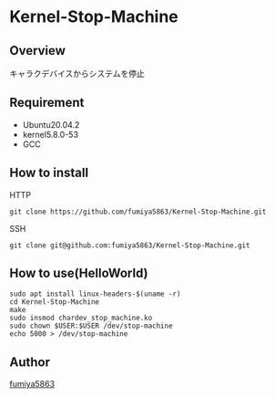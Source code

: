 # Kernel-Stop-Machine

## Overview
キャラクデバイスからシステムを停止

## Requirement
- Ubuntu20.04.2
- kernel5.8.0-53
- GCC

## How to install

HTTP
```shell
git clone https://github.com/fumiya5863/Kernel-Stop-Machine.git
```

SSH
```shell
git clone git@github.com:fumiya5863/Kernel-Stop-Machine.git
```

## How to use(HelloWorld)

```shell
sudo apt install linux-headers-$(uname -r)
cd Kernel-Stop-Machine
make
sudo insmod chardev_stop_machine.ko
sudo chown $USER:$USER /dev/stop-machine
echo 5000 > /dev/stop-machine

```

## Author
[fumiya5863](https://github.com/fumiya5863)
